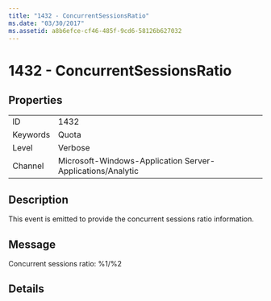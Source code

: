 ```yaml
---
title: "1432 - ConcurrentSessionsRatio"
ms.date: "03/30/2017"
ms.assetid: a8b6efce-cf46-485f-9cd6-58126b627032
---
```

# 1432 - ConcurrentSessionsRatio
## Properties  


|||  
|-|-|  
|ID|1432|  
|Keywords|Quota|  
|Level|Verbose|  
|Channel|Microsoft-Windows-Application Server-Applications/Analytic|  

## Description  
 This event is emitted to provide the concurrent sessions ratio information.  

## Message  
 Concurrent sessions ratio: %1/%2  

## Details

